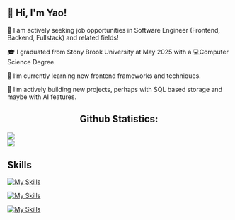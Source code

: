 ## 👋 Hi, I'm Yao!

🐴 I am actively seeking job opportunities in Software Engineer (Frontend, Backend, Fullstack) and related fields!

🎓 I graduated from Stony Brook University at May 2025 with a 💻Computer Science Degree. 

🌱 I’m currently learning new frontend frameworks and techniques.

🤔 I’m actively building new projects, perhaps with SQL based storage and maybe with AI features.

<!-- Github Statistics -->
<section id="Github_Statistics">
    <h2 align="center">Github Statistics:</h2>
    <img align="center" src="https://github-readme-stats.vercel.app/api/top-langs/?username=ycheng11036&layout=compact&theme=dark&hide_border=true&exclude_repo=notes" /></a><br />
    <img align="center" src="https://github-readme-streak-stats.herokuapp.com/?user=ycheng11036&theme=dark&hide_border=true"></a>
</section>

## Skills

[![My Skills](https://skillicons.dev/icons?i=py,java,js,ts,html,css)](https://skillicons.dev)

[![My Skills](https://skillicons.dev/icons?i=react,nodejs,express,vue,tailwind)](https://skillicons.dev)

[![My Skills](https://skillicons.dev/icons?i=docker,nginx,github,mysql,mongodb)](https://skillicons.dev)




<!--
**ycheng11036/ycheng11036** is a ✨ _special_ ✨ repository because its `README.md` (this file) appears on your GitHub profile.

Here are some ideas to get you started:

- 🔭 I’m currently working on ...
- 🌱 I’m currently learning ...
- 👯 I’m looking to collaborate on ...
- 🤔 I’m looking for help with ...
- 💬 Ask me about ...
- 📫 How to reach me: ...
- 😄 Pronouns: ...
- ⚡ Fun fact: ...
-->
